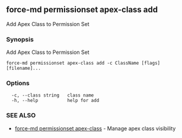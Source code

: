 ## force-md permissionset apex-class add

Add Apex Class to Permission Set

### Synopsis

Add Apex Class to Permission Set

```
force-md permissionset apex-class add -c ClassName [flags] [filename]...
```

### Options

```
  -c, --class string   class name
  -h, --help           help for add
```

### SEE ALSO

* [force-md permissionset apex-class](force-md_permissionset_apex-class.md)	 - Manage apex class visibility

